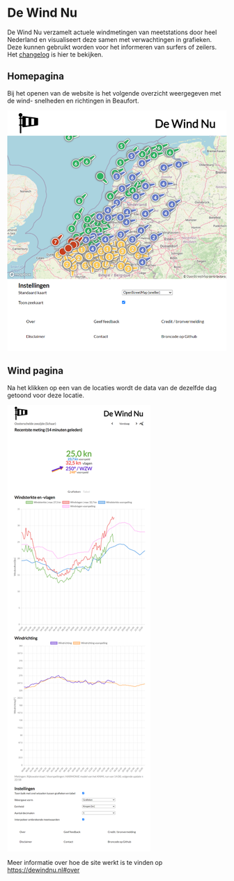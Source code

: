 # De Wind Nu
De Wind Nu verzamelt actuele windmetingen van meetstations door heel Nederland en visualiseert deze samen met verwachtingen in grafieken. 
Deze kunnen gebruikt worden voor het informeren van surfers of zeilers. Het [changelog](CHANGELOG.md) is hier te bekijken.

## Homepagina
Bij het openen van de website is het volgende overzicht weergegeven met de wind- snelheden en richtingen in Beaufort. 

![alt text](./GitHubImages/homepage.png "Homepagina De Wind Nu")

## Wind pagina
Na het klikken op een van de locaties wordt de data van de dezelfde dag getoond voor deze locatie.


![alt text](./GitHubImages/windpage.png "Windpagina Oosterschelde zeezijde")

Meer informatie over hoe de site werkt is te vinden op https://dewindnu.nl#over